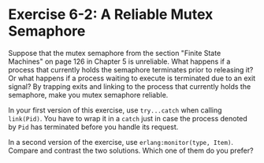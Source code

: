 # Exercise 6-2: A Reliable Mutex Semaphore

Suppose that the mutex semaphore from the section "Finite State Machines" on page 126 in Chapter 5 is unreliable. What happens if a process that currently holds the semaphore terminates prior to releasing it? Or what happens if a process waiting to execute is terminated due to an exit signal? By trapping exits and linking to the process that currently holds the semaphore, make you mutex semaphore reliable.

In your first version of this exercise, use `try...catch` when calling `link(Pid)`. You have to wrap it in a `catch` just in case the process denoted by `Pid` has terminated before you handle its request.

In a second version of the exercise, use `erlang:monitor(type, Item)`. Compare and contrast the two solutions. Which one of them do you prefer?
